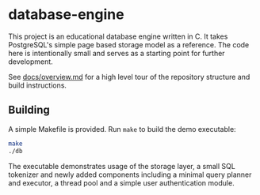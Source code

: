 # database-engine

This project is an educational database engine written in C. It takes
PostgreSQL's simple page based storage model as a reference. The code
here is intentionally small and serves as a starting point for further
development.

See [docs/overview.md](docs/overview.md) for a high level tour of the
repository structure and build instructions.

## Building

A simple Makefile is provided. Run `make` to build the demo executable:

```sh
make
./db
```

The executable demonstrates usage of the storage layer, a small SQL tokenizer
and newly added components including a minimal query planner and executor,
a thread pool and a simple user authentication module.
